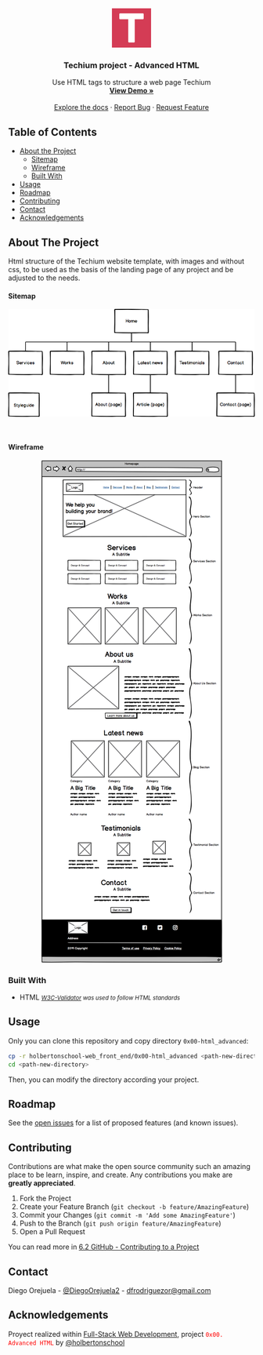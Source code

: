 <!--
*** Thanks for checking out this Landing Page Template. If you have a suggestion that would
*** make this better, please fork the repo and create a pull request or simply open
*** an issue with the tag "enhancement".
*** Thanks again! Now go create something AMAZING! :D
-->

<!-- PROJECT LOGO -->
<br />
<p align="center">
  <a href="https://github.com/DiegoOrejuela/holbertonschool-web_front_end/tree/master/0x00-html_advanced">
    <img src="favicon.png" alt="Logo" width="80" height="80">
  </a>

  <h3 align="center">Techium project - Advanced HTML</h3>

  <p align="center">
    Use HTML tags to structure a web page Techium
    <br />
    <a href="https://diegoorejuela.github.io/holbertonschool-web_front_end/0x00-html_advanced/"><strong>View Demo »</strong></a>
    <br />
    <br />
    <a href="https://github.com/DiegoOrejuela/holbertonschool-web_front_end/blob/master/0x00-html_advanced/README.md"">Explore the docs</a>
    ·
    <a href="https://github.com/DiegoOrejuela/holbertonschool-web_front_end/issues">Report Bug</a>
    ·
    <a href="https://github.com/DiegoOrejuela/holbertonschool-web_front_end/issues">Request Feature</a>
  </p>
</p>



<!-- TABLE OF CONTENTS -->
## Table of Contents

* [About the Project](#about-the-project)
  * [Sitemap](#sitemap)
  * [Wireframe](#wireframe)
  * [Built With](#built-with)
* [Usage](#usage)
* [Roadmap](#roadmap)
* [Contributing](#contributing)
* [Contact](#contact)
* [Acknowledgements](#acknowledgements)



<!-- ABOUT THE PROJECT -->
## About The Project

Html structure of the Techium website template, with images and without css, to be used as the basis of the landing page of any project and be adjusted to the needs.

#### Sitemap
<p align="center">
    <img src="sitemap.png" alt="Sitemap project">
</p>

<br/>

#### Wireframe
<p align="center">
    <img src="wireframe.png" alt="Sitemap project">
</p>

### Built With
* HTML
<i><small><a href="https://github.com/holbertonschool/W3C-Validator">W3C-Validator</a> was used to follow HTML standards</small></i>

<!-- USAGE -->
## Usage

Only you can clone this repository and copy directory `0x00-html_advanced`:

```sh
cp -r holbertonschool-web_front_end/0x00-html_advanced <path-new-directory>
cd <path-new-directory>
```
Then, you can modify the directory according your project. 

<!-- ROADMAP -->
## Roadmap

See the [open issues](https://github.com/othneildrew/Best-README-Template/issues) for a list of proposed features (and known issues).

<!-- CONTRIBUTING -->
## Contributing

Contributions are what make the open source community such an amazing place to be learn, inspire, and create. Any contributions you make are **greatly appreciated**.

1. Fork the Project
2. Create your Feature Branch (`git checkout -b feature/AmazingFeature`)
3. Commit your Changes (`git commit -m 'Add some AmazingFeature'`)
4. Push to the Branch (`git push origin feature/AmazingFeature`)
5. Open a Pull Request

You can read more in [6.2 GitHub - Contributing to a Project](https://git-scm.com/book/en/v2/GitHub-Contributing-to-a-Project)

<!-- CONTACT -->
## Contact

Diego Orejuela - [@DiegoOrejuela2](https://twitter.com/DiegoOrejuela2) - dfrodriguezor@gmail.com

<!-- ACKNOWLEDGEMENTS -->
## Acknowledgements
Proyect realized within [Full-Stack Web Development](https://www.holbertonschool.com/pathway_web_stack_development), project <code><span style="color: red">0x00. Advanced HTML</span></code> by [@holbertonschool](https://twitter.com/holbertonschool)




